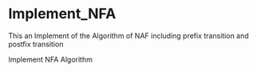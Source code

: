Implement_NFA
=============
This an Implement of the Algorithm of NAF
including prefix transition and postfix transition

Implement NFA Algorithm
